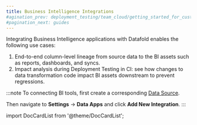 ```yaml
---
title: Business Intelligence Integrations
#agination_prev: deployment_testing/team_cloud/getting_started_for_customers/dbt
#pagination_next: guides
---
```



Integrating Business Intelligence applications with Datafold enables the following use cases:

1. End-to-end column-level lineage from source data to the BI assets such as reports, dashboards, and syncs.
2. Impact analysis during Deployment Testing in CI: see how changes to data transformation code impact BI assets downstream to prevent regressions.


:::note
To connecting BI tools, first create a corresponding [Data Source](/integrations/databases).

Then navigate to **Settings** &rarr; **Data Apps** and click **Add New Integration**.
:::

import DocCardList from '@theme/DocCardList';

<DocCardList />

